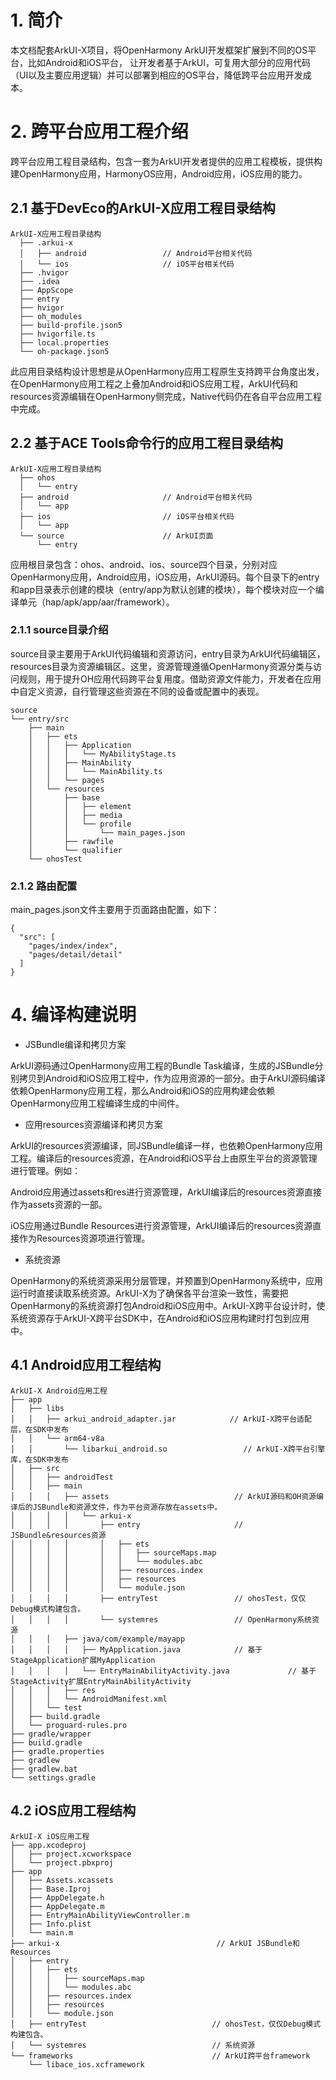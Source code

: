 # 1. 简介

本文档配套ArkUI-X项目，将OpenHarmony ArkUI开发框架扩展到不同的OS平台，比如Android和iOS平台， 让开发者基于ArkUI，可复用大部分的应用代码（UI以及主要应用逻辑）并可以部署到相应的OS平台，降低跨平台应用开发成本。

# 2. 跨平台应用工程介绍

跨平台应用工程目录结构，包含一套为ArkUI开发者提供的应用工程模板，提供构建OpenHarmony应用，HarmonyOS应用，Android应用，iOS应用的能力。

## 2.1 基于DevEco的ArkUI-X应用工程目录结构

```
ArkUI-X应用工程目录结构
  ├── .arkui-x
  │   ├── android                 // Android平台相关代码
  │   └── ios                     // iOS平台相关代码
  ├── .hvigor
  ├── .idea
  ├── AppScope
  ├── entry
  ├── hvigor
  ├── oh_modules
  ├── build-profile.json5
  ├── hvigorfile.ts
  ├── local.properties
  └── oh-package.json5
```

此应用目录结构设计思想是从OpenHarmony应用工程原生支持跨平台角度出发，在OpenHarmony应用工程之上叠加Android和iOS应用工程，ArkUI代码和resources资源编辑在OpenHarmony侧完成，Native代码仍在各自平台应用工程中完成。

## 2.2 基于ACE Tools命令行的应用工程目录结构

```
ArkUI-X应用工程目录结构
  ├── ohos
  │   └── entry
  ├── android                     // Android平台相关代码
  │   └── app
  ├── ios                         // iOS平台相关代码
  │   └── app
  └── source                      // ArkUI页面
      └── entry
```

应用根目录包含：ohos、android、ios、source四个目录，分别对应OpenHarmony应用，Android应用，iOS应用，ArkUI源码。每个目录下的entry和app目录表示创建的模块（entry/app为默认创建的模块），每个模块对应一个编译单元（hap/apk/app/aar/framework）。

### 2.1.1 source目录介绍

source目录主要用于ArkUI代码编辑和资源访问，entry目录为ArkUI代码编辑区，resources目录为资源编辑区。这里，资源管理遵循OpenHarmony资源分类与访问规则，用于提升OH应用代码跨平台复用度。借助资源文件能力，开发者在应用中自定义资源，自行管理这些资源在不同的设备或配置中的表现。

```
source
└── entry/src
    ├── main
    │   ├── ets
    │   │   ├── Application
    │   │   │   └── MyAbilityStage.ts
    │   │   ├── MainAbility
    │   │   │   └── MainAbility.ts
    │   │   └── pages
    │   └── resources
    │       ├── base
    │       │   ├── element
    │       │   ├── media
    │       │   └── profile
    │       │       └── main_pages.json
    │       ├── rawfile
    │       └── qualifier
    └── ohosTest
```

### 2.1.2 路由配置

main_pages.json文件主要用于页面路由配置，如下：

```
{
  "src": [
    "pages/index/index",
    "pages/detail/detail"
  ]
}
```

# 4. 编译构建说明

* JSBundle编译和拷贝方案

ArkUI源码通过OpenHarmony应用工程的Bundle Task编译，生成的JSBundle分别拷贝到Android和iOS应用工程中，作为应用资源的一部分。由于ArkUI源码编译依赖OpenHarmony应用工程，那么Android和iOS的应用构建会依赖OpenHarmony应用工程编译生成的中间件。

* 应用resources资源编译和拷贝方案

ArkUI的resources资源编译，同JSBundle编译一样，也依赖OpenHarmony应用工程。编译后的resources资源，在Android和iOS平台上由原生平台的资源管理进行管理。例如：

Android应用通过assets和res进行资源管理，ArkUI编译后的resources资源直接作为assets资源的一部。

iOS应用通过Bundle Resources进行资源管理，ArkUI编译后的resources资源直接作为Resources资源项进行管理。

* 系统资源

OpenHarmony的系统资源采用分层管理，并预置到OpenHarmony系统中，应用运行时直接读取系统资源。ArkUI-X为了确保各平台渲染一致性，需要把OpenHarmony的系统资源打包Android和iOS应用中。ArkUI-X跨平台设计时，使系统资源存于ArkUI-X跨平台SDK中，在Android和iOS应用构建时打包到应用中。

## 4.1 Android应用工程结构

```
ArkUI-X Android应用工程
├── app
│   ├── libs
│   │   ├── arkui_android_adapter.jar            // ArkUI-X跨平台适配层，在SDK中发布
│   │   └── arm64-v8a
│   │       └── libarkui_android.so                 // ArkUI-X跨平台引擎库，在SDK中发布
│   ├── src
│   │   ├── androidTest
│   │   ├── main
│   │   │   ├── assets                            // ArkUI源码和OH资源编译后的JSBundle和资源文件，作为平台资源存放在assets中。
│   │   │   │   └── arkui-x
│   │   │   │       ├── entry                     // JSBundle&resources资源
│   │   │   │       │   ├── ets
│   │   │   │       │   │   ├── sourceMaps.map
│   │   │   │       │   │   └── modules.abc
│   │   │   │       │   ├── resources.index
│   │   │   │       │   ├── resources
│   │   │   │       │   └── module.json
│   │   │   │       ├── entryTest                 // ohosTest，仅仅Debug模式构建包含。
│   │   │   │       └── systemres                 // OpenHarmony系统资源
│   │   │   ├── java/com/example/mayapp
│   │   │   │   ├── MyApplication.java            // 基于StageApplication扩展MyApplication
│   │   │   │   └── EntryMainAbilityActivity.java             // 基于StageActivity扩展EntryMainAbilityActivity
│   │   │   ├── res
│   │   │   └── AndroidManifest.xml
│   │   └── test
│   ├── build.gradle
│   └── proguard-rules.pro
├── gradle/wrapper
├── build.gradle
├── gradle.properties
├── gradlew
├── gradlew.bat
└── settings.gradle
```

## 4.2 iOS应用工程结构

```
ArkUI-X iOS应用工程
├── app.xcodeproj
│   ├── project.xcworkspace
│   └── project.pbxproj
├── app
│   ├── Assets.xcassets
│   ├── Base.Iproj
│   ├── AppDelegate.h
│   ├── AppDelegate.m
│   ├── EntryMainAbilityViewController.m
│   ├── Info.plist
│   └── main.m
├── arkui-x                                   // ArkUI JSBundle和Resources
│   ├── entry
│   │   ├── ets
│   │   │   ├── sourceMaps.map
│   │   │   └── modules.abc
│   │   ├── resources.index
│   │   ├── resources
│   │   └── module.json
│   ├── entryTest                            // ohosTest，仅仅Debug模式构建包含。
│   └── systemres                            // 系统资源
└── frameworks                               // ArkUI跨平台framework
    └── libace_ios.xcframework
```